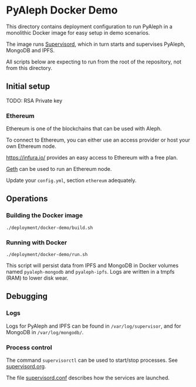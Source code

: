# PyAleph Docker Demo

This directory contains deployment configuration to run PyAleph 
in a monolithic Docker image for easy setup in demo scenarios. 

The image runs [Supervisord](http://supervisord.org/), which in turn
starts and supervises PyAleph, MongoDB and IPFS.  

All scripts below are expecting to run from the root of the repository, 
not from this directory.

## Initial setup

TODO: RSA Private key


### Ethereum

Ethereum is one of the blockchains that can be used with Aleph.

To connect to Ethereum, you can either use an access provider or 
host your own Ethereum node.

https://infura.io/ provides an easy access to Ethereum with a free plan.

[Geth](https://geth.ethereum.org/) can be used to run an Ethereum node.

Update your `config.yml`, section `ethereum` adequately.

## Operations

### Building the Docker image

```
./deployment/docker-demo/build.sh
```  

### Running with Docker

```
./deployment/docker-demo/run.sh
```

This script will persist data from IPFS and MongoDB in Docker volumes
named `pyaleph-mongodb` and `pyaleph-ipfs`. Logs are written in a 
tmpfs (RAM) to lower disk wear.

## Debugging

### Logs

Logs for PyAleph and IPFS can be found in `/var/log/supervisor`, 
and for MongoDB in `/var/log/mongodb/`.

### Process control

The command `supervisorctl` can be used to start/stop processes.
See [supervisord.org](http://supervisord.org/).

The file [supervisord.conf](supervisord.conf) describes how the services
are launched. 